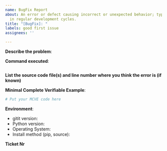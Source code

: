 ```yaml
---
name: BugFix Report
about: An error or defect causing incorrect or unexpected behavior; typically fixed
  in regular development cycles.
title: "[BugFix]: "
labels: good first issue
assignees: ''

---
```


**Describe the problem**:

**Command executed**:

```bash

```

**List the source code file(s) and line number where you think the error is (if known)**

**Minimal Complete Verifiable Example**:

<!-- See http://matthewrocklin.com/blog/work/2018/02/28/minimal-bug-reports or https://stackoverflow.com/help/mcve for an example -->

```python
# Put your MCVE code here
```

**Environment**:

- gitit version:
- Python version:
- Operating System:
- Install method (pip, source):

**Ticket Nr**

<!--Will be provided by owner -->
